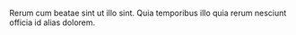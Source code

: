 Rerum cum beatae sint ut illo sint. Quia temporibus illo quia rerum nesciunt officia id alias dolorem.